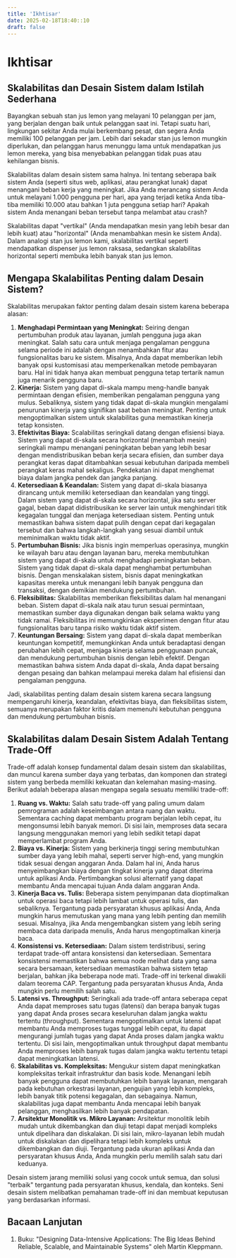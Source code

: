```yaml
---
title: 'Ikhtisar'
date: 2025-02-18T18:40::10
draft: false
---
```


# Ikhtisar

## Skalabilitas dan Desain Sistem dalam Istilah Sederhana

Bayangkan sebuah stan jus lemon yang melayani 10 pelanggan per jam, yang berjalan dengan baik untuk pelanggan saat ini. Tetapi suatu hari, lingkungan sekitar Anda mulai berkembang pesat, dan segera Anda memiliki 100 pelanggan per jam. Lebih dari sekadar stan jus lemon mungkin diperlukan, dan pelanggan harus menunggu lama untuk mendapatkan jus lemon mereka, yang bisa menyebabkan pelanggan tidak puas atau kehilangan bisnis.

Skalabilitas dalam desain sistem sama halnya. Ini tentang seberapa baik sistem Anda (seperti situs web, aplikasi, atau perangkat lunak) dapat menangani beban kerja yang meningkat. Jika Anda merancang sistem Anda untuk melayani 1.000 pengguna per hari, apa yang terjadi ketika Anda tiba-tiba memiliki 10.000 atau bahkan 1 juta pengguna setiap hari? Apakah sistem Anda menangani beban tersebut tanpa melambat atau crash?

Skalabilitas dapat "vertikal" (Anda mendapatkan mesin yang lebih besar dan lebih kuat) atau "horizontal" (Anda menambahkan mesin ke sistem Anda). Dalam analogi stan jus lemon kami, skalabilitas vertikal seperti mendapatkan dispenser jus lemon raksasa, sedangkan skalabilitas horizontal seperti membuka lebih banyak stan jus lemon.

## Mengapa Skalabilitas Penting dalam Desain Sistem?

Skalabilitas merupakan faktor penting dalam desain sistem karena beberapa alasan:

1. **Menghadapi Permintaan yang Meningkat:** Seiring dengan pertumbuhan produk atau layanan, jumlah pengguna juga akan meningkat. Salah satu cara untuk menjaga pengalaman pengguna selama periode ini adalah dengan menambahkan fitur atau fungsionalitas baru ke sistem. Misalnya, Anda dapat memberikan lebih banyak opsi kustomisasi atau memperkenalkan metode pembayaran baru. Hal ini tidak hanya akan membuat pengguna tetap tertarik namun juga menarik pengguna baru.
2. **Kinerja:** Sistem yang dapat di-skala mampu meng-handle banyak permintaan dengan efisien, memberikan pengalaman pengguna yang mulus. Sebaliknya, sistem yang tidak dapat di-skala mungkin mengalami penurunan kinerja yang signifikan saat beban meningkat. Penting untuk mengoptimalkan sistem untuk skalabilitas guna memastikan kinerja tetap konsisten.
3. **Efektivitas Biaya:** Scalabilitas seringkali datang dengan efisiensi biaya. Sistem yang dapat di-skala secara horizontal (menambah mesin) seringkali mampu menangani peningkatan beban yang lebih besar dengan mendistribusikan beban kerja secara efisien, dan sumber daya perangkat keras dapat ditambahkan sesuai kebutuhan daripada membeli perangkat keras mahal sekaligus. Pendekatan ini dapat menghemat biaya dalam jangka pendek dan jangka panjang.
4. **Ketersediaan & Keandalan:** Sistem yang dapat di-skala biasanya dirancang untuk memiliki ketersediaan dan keandalan yang tinggi. Dalam sistem yang dapat di-skala secara horizontal, jika satu server gagal, beban dapat didistribusikan ke server lain untuk menghindari titik kegagalan tunggal dan menjaga ketersediaan sistem. Penting untuk memastikan bahwa sistem dapat pulih dengan cepat dari kegagalan tersebut dan bahwa langkah-langkah yang sesuai diambil untuk meminimalkan waktu tidak aktif.
5. **Pertumbuhan Bisnis:** Jika bisnis ingin memperluas operasinya, mungkin ke wilayah baru atau dengan layanan baru, mereka membutuhkan sistem yang dapat di-skala untuk menghadapi peningkatan beban. Sistem yang tidak dapat di-skala dapat menghambat pertumbuhan bisnis. Dengan menskalakan sistem, bisnis dapat meningkatkan kapasitas mereka untuk menangani lebih banyak pengguna dan transaksi, dengan demikian mendukung pertumbuhan.
6. **Fleksibilitas:** Skalabilitas memberikan fleksibilitas dalam hal menangani beban. Sistem dapat di-skala naik atau turun sesuai permintaan, memastikan sumber daya digunakan dengan baik selama waktu yang tidak ramai. Fleksibilitas ini memungkinkan eksperimen dengan fitur atau fungsionalitas baru tanpa risiko waktu tidak aktif sistem.
7. **Keuntungan Bersaing:** Sistem yang dapat di-skala dapat memberikan keuntungan kompetitif, memungkinkan Anda untuk beradaptasi dengan perubahan lebih cepat, menjaga kinerja selama penggunaan puncak, dan mendukung pertumbuhan bisnis dengan lebih efektif. Dengan memastikan bahwa sistem Anda dapat di-skala, Anda dapat bersaing dengan pesaing dan bahkan melampaui mereka dalam hal efisiensi dan pengalaman pengguna.

Jadi, skalabilitas penting dalam desain sistem karena secara langsung mempengaruhi kinerja, keandalan, efektivitas biaya, dan fleksibilitas sistem, semuanya merupakan faktor kritis dalam memenuhi kebutuhan pengguna dan mendukung pertumbuhan bisnis.

## Skalabilitas dalam Desain Sistem Adalah Tentang Trade-Off

Trade-off adalah konsep fundamental dalam desain sistem dan skalabilitas, dan muncul karena sumber daya yang terbatas, dan komponen dan strategi sistem yang berbeda memiliki kekuatan dan kelemahan masing-masing. Berikut adalah beberapa alasan mengapa segala sesuatu memiliki trade-off:

1. **Ruang vs. Waktu:** Salah satu trade-off yang paling umum dalam pemrograman adalah keseimbangan antara ruang dan waktu. Sementara caching dapat membantu program berjalan lebih cepat, itu mengonsumsi lebih banyak memori. Di sisi lain, memproses data secara langsung menggunakan memori yang lebih sedikit tetapi dapat memperlambat program Anda.
2. **Biaya vs. Kinerja:** Sistem yang berkinerja tinggi sering membutuhkan sumber daya yang lebih mahal, seperti server high-end, yang mungkin tidak sesuai dengan anggaran Anda. Dalam hal ini, Anda harus menyeimbangkan biaya dengan tingkat kinerja yang dapat diterima untuk aplikasi Anda. Pertimbangkan solusi alternatif yang dapat membantu Anda mencapai tujuan Anda dalam anggaran Anda.
3. **Kinerja Baca vs. Tulis:** Beberapa sistem penyimpanan data dioptimalkan untuk operasi baca tetapi lebih lambat untuk operasi tulis, dan sebaliknya. Tergantung pada persyaratan khusus aplikasi Anda, Anda mungkin harus memutuskan yang mana yang lebih penting dan memilih sesuai. Misalnya, jika Anda mengembangkan sistem yang lebih sering membaca data daripada menulis, Anda harus mengoptimalkan kinerja baca.
4. **Konsistensi vs. Ketersediaan:** Dalam sistem terdistribusi, sering terdapat trade-off antara konsistensi dan ketersediaan. Sementara konsistensi memastikan bahwa semua node melihat data yang sama secara bersamaan, ketersediaan memastikan bahwa sistem tetap berjalan, bahkan jika beberapa node mati. Trade-off ini terkenal diwakili dalam teorema CAP. Tergantung pada persyaratan khusus Anda, Anda mungkin perlu memilih salah satu.
5. **Latensi vs. Throughput:** Seringkali ada trade-off antara seberapa cepat Anda dapat memproses satu tugas (latensi) dan berapa banyak tugas yang dapat Anda proses secara keseluruhan dalam jangka waktu tertentu (throughput). Sementara mengoptimalkan untuk latensi dapat membantu Anda memproses tugas tunggal lebih cepat, itu dapat mengurangi jumlah tugas yang dapat Anda proses dalam jangka waktu tertentu. Di sisi lain, mengoptimalkan untuk throughput dapat membantu Anda memproses lebih banyak tugas dalam jangka waktu tertentu tetapi dapat meningkatkan latensi.
6. **Skalabilitas vs. Kompleksitas:** Mengukur sistem dapat meningkatkan kompleksitas terkait infrastruktur dan basis kode. Menangani lebih banyak pengguna dapat membutuhkan lebih banyak layanan, mengarah pada kebutuhan orkestrasi layanan, pengujian yang lebih kompleks, lebih banyak titik potensi kegagalan, dan sebagainya. Namun, skalabilitas juga dapat membantu Anda mencapai lebih banyak pelanggan, menghasilkan lebih banyak pendapatan.
7. **Arsitektur Monolitik vs. Mikro Layanan:** Arsitektur monolitik lebih mudah untuk dikembangkan dan diuji tetapi dapat menjadi kompleks untuk dipelihara dan diskalakan. Di sisi lain, mikro-layanan lebih mudah untuk diskalakan dan dipelihara tetapi lebih kompleks untuk dikembangkan dan diuji. Tergantung pada ukuran aplikasi Anda dan persyaratan khusus Anda, Anda mungkin perlu memilih salah satu dari keduanya.

Desain sistem jarang memiliki solusi yang cocok untuk semua, dan solusi "terbaik" tergantung pada persyaratan khusus, kendala, dan konteks. Seni desain sistem melibatkan pemahaman trade-off ini dan membuat keputusan yang berdasarkan informasi.

## Bacaan Lanjutan

1. Buku: "Designing Data-Intensive Applications: The Big Ideas Behind Reliable, Scalable, and Maintainable Systems" oleh Martin Kleppmann.

